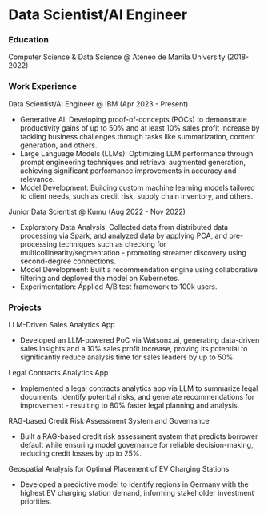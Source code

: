 # Data Scientist/AI Engineer

### Education
Computer Science & Data Science @ Ateneo de Manila University (2018-2022)

### Work Experience
Data Scientist/AI Engineer @ IBM (Apr 2023 - Present)
- Generative AI: Developing proof-of-concepts (POCs) to demonstrate productivity gains of up to 50% and at least 10% sales profit increase by tackling business challenges through tasks like summarization, content generation, and others.
- Large Language Models (LLMs): Optimizing LLM performance through prompt engineering techniques and retrieval augmented generation, achieving significant performance improvements in accuracy and relevance.
- Model Development: Building custom machine learning models tailored to client needs, such as credit risk, supply chain inventory, and others.

Junior Data Scientist @ Kumu (Aug 2022 - Nov 2022)
- Exploratory Data Analysis: Collected data from distributed data processing via Spark, and analyzed data by applying PCA, and pre-processing techniques such as checking for multicollinearity/segmentation - promoting streamer discovery using second-degree connections.
- Model Development: Built a recommendation engine using collaborative filtering and deployed the model on Kubernetes.
- Experimentation: Applied A/B test framework to 100k users.

### Projects
LLM-Driven Sales Analytics App
- Developed an LLM-powered PoC via Watsonx.ai, generating data-driven sales insights and a 10% sales profit increase, proving its potential to significantly reduce analysis time for sales leaders by up to 50%.

Legal Contracts Analytics App
- Implemented a legal contracts analytics app via LLM to summarize legal documents, identify potential risks, and generate recommendations for improvement - resulting to 80% faster legal planning and analysis.

RAG-based Credit Risk Assessment System and Governance
- Built a RAG-based credit risk assessment system that predicts borrower default while ensuring model governance for reliable decision-making, reducing credit losses by up to 25%.

Geospatial Analysis for Optimal Placement of EV Charging Stations
- Developed a predictive model to identify regions in Germany with the highest EV charging station demand, informing stakeholder investment priorities.


